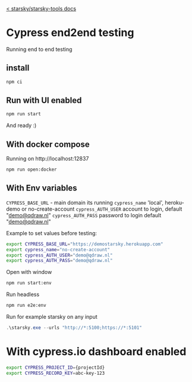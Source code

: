 [< starsky/starsky-tools docs](../readme.md)

# Cypress end2end testing

Running end to end testing

## install
```sh
npm ci
```

## Run with UI enabled
```sh
npm run start
```

And ready :)

## With docker compose
Running on http://localhost:12837

```sh
npm run open:docker
```

## With Env variables

`CYPRESS_BASE_URL` - main domain its running
`cypress_name` 'local', heroku-demo or no-create-account
`cypress_AUTH_USER` account to login, default "demo@qdraw.nl"
`cypress_AUTH_PASS` password to login default "demo@qdraw.nl"


Example to set values before testing:

```sh
export CYPRESS_BASE_URL="https://demostarsky.herokuapp.com"  
export cypress_name="no-create-account"
export cypress_AUTH_USER="demo@qdraw.nl"
export cypress_AUTH_PASS="demo@qdraw.nl"
```

Open with window
```sh
npm run start:env
```

Run headless
```sh
npm run e2e:env
```

Run for example starsky on any input
```powershell
.\starsky.exe --urls "http://*:5100;https://*:5101"
```

# With cypress.io dashboard enabled

```sh
export CYPRESS_PROJECT_ID={projectId}
export CYPRESS_RECORD_KEY=abc-key-123
```

